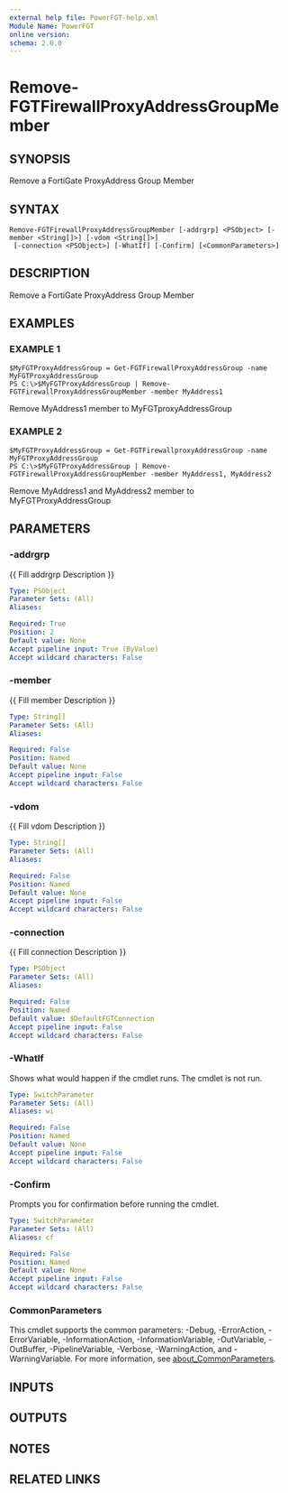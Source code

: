 ```yaml
---
external help file: PowerFGT-help.xml
Module Name: PowerFGT
online version:
schema: 2.0.0
---
```


# Remove-FGTFirewallProxyAddressGroupMember

## SYNOPSIS
Remove a FortiGate ProxyAddress Group Member

## SYNTAX

```
Remove-FGTFirewallProxyAddressGroupMember [-addrgrp] <PSObject> [-member <String[]>] [-vdom <String[]>]
 [-connection <PSObject>] [-WhatIf] [-Confirm] [<CommonParameters>]
```

## DESCRIPTION
Remove a FortiGate ProxyAddress Group Member

## EXAMPLES

### EXAMPLE 1
```
$MyFGTProxyAddressGroup = Get-FGTFirewallProxyAddressGroup -name MyFGTProxyAddressGroup
PS C:\>$MyFGTProxyAddressGroup | Remove-FGTFirewallProxyAddressGroupMember -member MyAddress1
```

Remove MyAddress1 member to MyFGTproxyAddressGroup

### EXAMPLE 2
```
$MyFGTProxyAddressGroup = Get-FGTFirewallproxyAddressGroup -name MyFGTProxyAddressGroup
PS C:\>$MyFGTProxyAddressGroup | Remove-FGTFirewallProxyAddressGroupMember -member MyAddress1, MyAddress2
```

Remove MyAddress1 and MyAddress2 member to MyFGTProxyAddressGroup

## PARAMETERS

### -addrgrp
{{ Fill addrgrp Description }}

```yaml
Type: PSObject
Parameter Sets: (All)
Aliases:

Required: True
Position: 2
Default value: None
Accept pipeline input: True (ByValue)
Accept wildcard characters: False
```

### -member
{{ Fill member Description }}

```yaml
Type: String[]
Parameter Sets: (All)
Aliases:

Required: False
Position: Named
Default value: None
Accept pipeline input: False
Accept wildcard characters: False
```

### -vdom
{{ Fill vdom Description }}

```yaml
Type: String[]
Parameter Sets: (All)
Aliases:

Required: False
Position: Named
Default value: None
Accept pipeline input: False
Accept wildcard characters: False
```

### -connection
{{ Fill connection Description }}

```yaml
Type: PSObject
Parameter Sets: (All)
Aliases:

Required: False
Position: Named
Default value: $DefaultFGTConnection
Accept pipeline input: False
Accept wildcard characters: False
```

### -WhatIf
Shows what would happen if the cmdlet runs.
The cmdlet is not run.

```yaml
Type: SwitchParameter
Parameter Sets: (All)
Aliases: wi

Required: False
Position: Named
Default value: None
Accept pipeline input: False
Accept wildcard characters: False
```

### -Confirm
Prompts you for confirmation before running the cmdlet.

```yaml
Type: SwitchParameter
Parameter Sets: (All)
Aliases: cf

Required: False
Position: Named
Default value: None
Accept pipeline input: False
Accept wildcard characters: False
```

### CommonParameters
This cmdlet supports the common parameters: -Debug, -ErrorAction, -ErrorVariable, -InformationAction, -InformationVariable, -OutVariable, -OutBuffer, -PipelineVariable, -Verbose, -WarningAction, and -WarningVariable. For more information, see [about_CommonParameters](http://go.microsoft.com/fwlink/?LinkID=113216).

## INPUTS

## OUTPUTS

## NOTES

## RELATED LINKS
